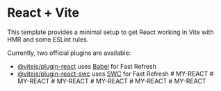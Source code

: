 # React + Vite

This template provides a minimal setup to get React working in Vite with HMR and some ESLint rules.

Currently, two official plugins are available:

- [@vitejs/plugin-react](https://github.com/vitejs/vite-plugin-react/blob/main/packages/plugin-react/README.md) uses [Babel](https://babeljs.io/) for Fast Refresh
- [@vitejs/plugin-react-swc](https://github.com/vitejs/vite-plugin-react-swc) uses [SWC](https://swc.rs/) for Fast Refresh
#   M Y - R E A C T  
 #   M Y - R E A C T  
 #   M Y - R E A C T  
 #   M Y - R E A C T  
 #   M Y - R E A C T  
 #   M Y - R E A C T  
 
